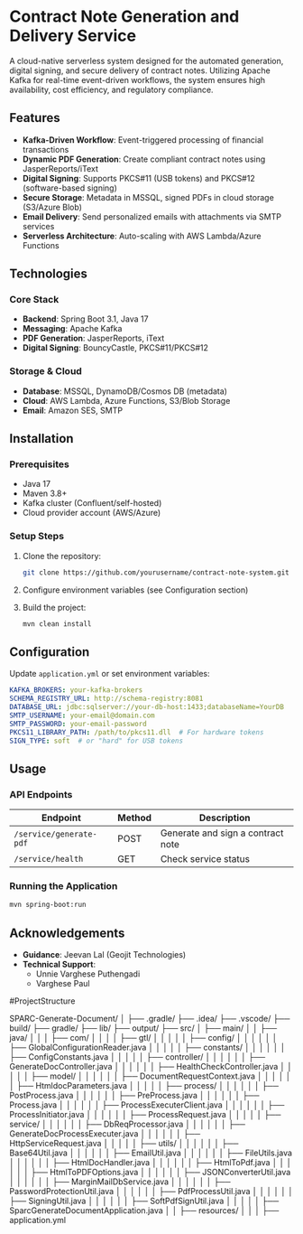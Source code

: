 # Contract Note Generation and Delivery Service

A cloud-native serverless system designed for the automated generation, digital signing, and secure delivery of contract notes. Utilizing Apache Kafka for real-time event-driven workflows, the system ensures high availability, cost efficiency, and regulatory compliance.



## Features

- **Kafka-Driven Workflow**: Event-triggered processing of financial transactions
- **Dynamic PDF Generation**: Create compliant contract notes using JasperReports/iText
- **Digital Signing**: Supports PKCS#11 (USB tokens) and PKCS#12 (software-based signing)
- **Secure Storage**: Metadata in MSSQL, signed PDFs in cloud storage (S3/Azure Blob)
- **Email Delivery**: Send personalized emails with attachments via SMTP services
- **Serverless Architecture**: Auto-scaling with AWS Lambda/Azure Functions

## Technologies

### Core Stack
- **Backend**: Spring Boot 3.1, Java 17
- **Messaging**: Apache Kafka
- **PDF Generation**: JasperReports, iText
- **Digital Signing**: BouncyCastle, PKCS#11/PKCS#12

### Storage & Cloud
- **Database**: MSSQL, DynamoDB/Cosmos DB (metadata)
- **Cloud**: AWS Lambda, Azure Functions, S3/Blob Storage
- **Email**: Amazon SES, SMTP

## Installation

### Prerequisites
- Java 17
- Maven 3.8+
- Kafka cluster (Confluent/self-hosted)
- Cloud provider account (AWS/Azure)

### Setup Steps
1. Clone the repository:
   ```bash
   git clone https://github.com/yourusername/contract-note-system.git
   ```

2. Configure environment variables (see Configuration section)

3. Build the project:
   ```bash
   mvn clean install
   ```

## Configuration

Update `application.yml` or set environment variables:

```yaml
KAFKA_BROKERS: your-kafka-brokers
SCHEMA_REGISTRY_URL: http://schema-registry:8081
DATABASE_URL: jdbc:sqlserver://your-db-host:1433;databaseName=YourDB
SMTP_USERNAME: your-email@domain.com
SMTP_PASSWORD: your-email-password
PKCS11_LIBRARY_PATH: /path/to/pkcs11.dll  # For hardware tokens
SIGN_TYPE: soft  # or "hard" for USB tokens
```

## Usage

### API Endpoints

| Endpoint | Method | Description |
|----------|---------|-------------|
| `/service/generate-pdf` | POST | Generate and sign a contract note |
| `/service/health` | GET | Check service status |

### Running the Application

```bash
mvn spring-boot:run
```


## Acknowledgements

- **Guidance**: Jeevan Lal (Geojit Technologies)
- **Technical Support**: 
  - Unnie Varghese Puthengadi
  - Varghese Paul
 
#ProjectStructure

SPARC-Generate-Document/
│
├── .gradle/
├── .idea/
├── .vscode/
├── build/
├── gradle/
├── lib/
├── output/
├── src/
│   ├── main/
│   │   ├── java/
│   │   │   ├── com/
│   │   │   │   ├── gtl/
│   │   │   │   │   ├── config/
│   │   │   │   │   │   ├── GlobalConfigurationReader.java
│   │   │   │   │   ├── constants/
│   │   │   │   │   │   ├── ConfigConstants.java
│   │   │   │   │   ├── controller/
│   │   │   │   │   │   ├── GenerateDocController.java
│   │   │   │   │   │   ├── HealthCheckController.java
│   │   │   │   │   ├── model/
│   │   │   │   │   │   ├── DocumentRequestContext.java
│   │   │   │   │   │   ├── HtmldocParameters.java
│   │   │   │   │   ├── process/
│   │   │   │   │   │   ├── PostProcess.java
│   │   │   │   │   │   ├── PreProcess.java
│   │   │   │   │   │   ├── Process.java
│   │   │   │   │   │   ├── ProcessExecuterClient.java
│   │   │   │   │   │   ├── ProcessInitiator.java
│   │   │   │   │   │   ├── ProcessRequest.java
│   │   │   │   │   ├── service/
│   │   │   │   │   │   ├── DbReqProcessor.java
│   │   │   │   │   │   ├── GenerateDocProcessExecuter.java
│   │   │   │   │   │   ├── HttpServiceRequest.java
│   │   │   │   │   ├── utils/
│   │   │   │   │   │   ├── Base64Util.java
│   │   │   │   │   │   ├── EmailUtil.java
│   │   │   │   │   │   ├── FileUtils.java
│   │   │   │   │   │   ├── HtmlDocHandler.java
│   │   │   │   │   │   ├── HtmlToPdf.java
│   │   │   │   │   │   ├── HtmlToPDFOptions.java
│   │   │   │   │   │   ├── JSONConverterUtil.java
│   │   │   │   │   │   ├── MarginMailDbService.java
│   │   │   │   │   │   ├── PasswordProtectionUtil.java
│   │   │   │   │   │   ├── PdfProcessUtil.java
│   │   │   │   │   │   ├── SigningUtil.java
│   │   │   │   │   │   ├── SoftPdfSignUtil.java
│   │   │   │   │   ├── SparcGenerateDocumentApplication.java
│   │   ├── resources/
│   │   │   ├── application.yml

